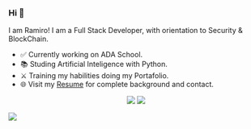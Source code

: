 <!-- <img src=""> -->
  
### Hi 👋 
I am Ramiro! I am a Full Stack Developer, with orientation to Security & BlockChain.
- ✅ Currently working on ADA School.
- 📚 Studing Artificial Inteligence with Python.
- ⚔️ Training my habilities doing my Portafolio.
- 🌐 Visit my [Resume](https://drive.google.com/file/d/13jBHzNsvspBnl4TzKgZJj4LNmEnpQ66P/view?usp=sharing) for complete background and contact.

<p align = "center">
  <img src = "https://github-readme-stats.vercel.app/api?username=ramirofazio&show_icons=true&theme=radical&line_height=33">
  <img src = "https://github-readme-stats.vercel.app/api/top-langs/?username=ramirofazio&hide_langs_below=.25&theme=radical">
</p>

[<img src="https://img.shields.io/badge/linkedin-%230077B5.svg?&style=for-the-badge&logo=linkedin&logoColor=white" />](https://www.linkedin.com/in/ramiro-fazio-dattoli/)
